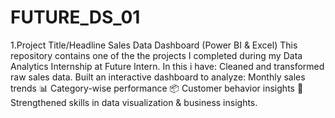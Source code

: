 # FUTURE_DS_01
1.Project Title/Headline
Sales Data Dashboard (Power BI & Excel)
This repository contains one of the the projects I completed during my Data Analytics Internship at Future Intern.
In this i have:
Cleaned and transformed raw sales data.
Built an interactive dashboard to analyze:
Monthly sales trends 📊
Category-wise performance 📦
Customer behavior insights 👥
Strengthened skills in data visualization & business insights.
